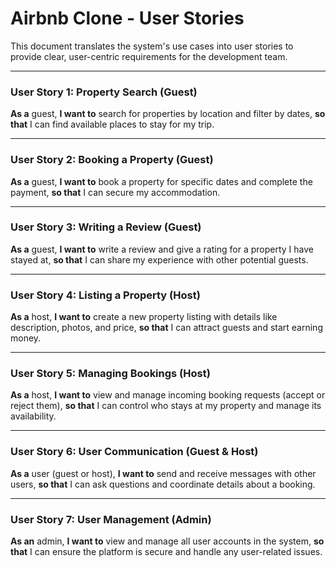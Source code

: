 # Airbnb Clone - User Stories

This document translates the system's use cases into user stories to provide clear, user-centric requirements for the development team.

---

### User Story 1: Property Search (Guest)

**As a** guest,
**I want to** search for properties by location and filter by dates,
**so that** I can find available places to stay for my trip.

---

### User Story 2: Booking a Property (Guest)

**As a** guest,
**I want to** book a property for specific dates and complete the payment,
**so that** I can secure my accommodation.

---

### User Story 3: Writing a Review (Guest)

**As a** guest,
**I want to** write a review and give a rating for a property I have stayed at,
**so that** I can share my experience with other potential guests.

---

### User Story 4: Listing a Property (Host)

**As a** host,
**I want to** create a new property listing with details like description, photos, and price,
**so that** I can attract guests and start earning money.

---

### User Story 5: Managing Bookings (Host)

**As a** host,
**I want to** view and manage incoming booking requests (accept or reject them),
**so that** I can control who stays at my property and manage its availability.

---

### User Story 6: User Communication (Guest & Host)

**As a** user (guest or host),
**I want to** send and receive messages with other users,
**so that** I can ask questions and coordinate details about a booking.

---

### User Story 7: User Management (Admin)

**As an** admin,
**I want to** view and manage all user accounts in the system,
**so that** I can ensure the platform is secure and handle any user-related issues.
